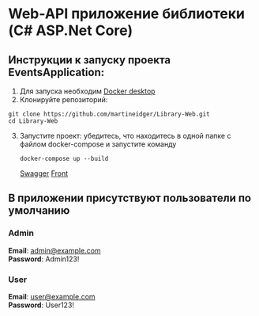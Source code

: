 # Web-API приложение библиотеки (C# ASP.Net Core)

## **Инструкции к запуску проекта EventsApplication:**
1. Для запуска необходим [Docker desktop](https://www.docker.com/products/docker-desktop/)
2. Клонируйте репозиторий:
  ```
  git clone https://github.com/martineidger/Library-Web.git
  cd Library-Web
  ```
3. Запустите проект: убедитесь, что находитесь в одной папке с файлом docker-compose и запустите команду
   ```
   docker-compose up --build
   ```
    [Swagger](http://localhost:5000/swagger/index.html)
    [Front](http://localhost:80/)

## В приложении присутствуют пользователи по умолчанию
### Admin
**Email**: admin@example.com  
**Password**: Admin123!
### User 
**Email**: user@example.com   
**Password**: User123!
